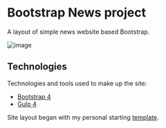# Bootstrap News project
A layout of simple news website based Bootstrap.

![image](https://user-images.githubusercontent.com/54866075/132108926-4d4911f2-7719-4322-aa04-45717f43848f.png)

## Technologies

Technologies and tools used to make up the site:

* <a href="https://bootstrap-4.ru" target="_blank">Bootstrap 4</a>
* <a href="https://gulpjs.com" target="_blank">Gulp 4</a>

Site layout began with my personal starting <a href="https://igor-muram.github.io/webtemplate/index.html" target="_blank">template</a>.

